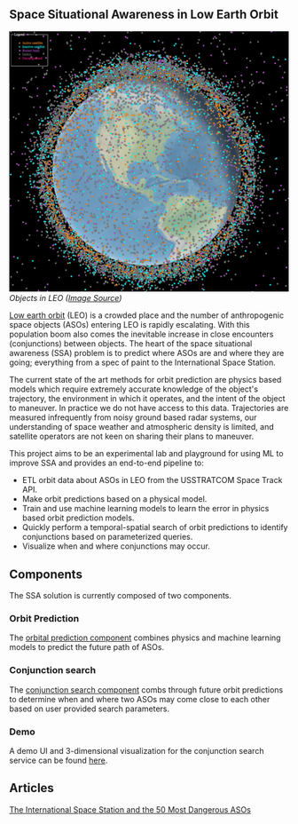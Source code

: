 ## Space Situational Awareness in Low Earth Orbit
![ASOs in LEO](images/leo_objects.png)
*Objects in LEO ([Image Source](https://astriagraph.spacetech-ibm.com))*

[Low earth orbit](https://en.wikipedia.org/wiki/Low_Earth_orbit) (LEO) is a crowded place and the number of anthropogenic space objects (ASOs) entering LEO is rapidly escalating. With this population boom also comes the inevitable increase in close encounters (conjunctions) between objects. The heart of the space situational awareness (SSA) problem is to predict where ASOs are and where they are going; everything from a spec of paint to the International Space Station.

The current state of the art methods for orbit prediction are physics based models which require extremely accurate knowledge of the object's trajectory, the environment in which it operates, and the intent of the object to maneuver. In practice we do not have access to this data. Trajectories are measured infrequently from noisy ground based radar systems, our understanding of space weather and atmospheric density is limited, and satellite operators are not keen on sharing their plans to maneuver.

This project aims to be an experimental lab and playground for using ML to improve SSA and provides an end-to-end pipeline to:

-   ETL orbit data about ASOs in LEO from the USSTRATCOM Space Track API.
-   Make orbit predictions based on a physical model.
-   Train and use machine learning models to learn the error in physics based orbit prediction models.
-   Quickly perform a temporal-spatial search of orbit predictions to identify conjunctions based on parameterized queries.
-   Visualize when and where conjunctions may occur.

## Components

The SSA solution is currently composed of two components.


### Orbit Prediction

The [orbital prediction component](../orbit_prediction/README.md) combines physics and machine learning models to predict the future path of ASOs.


### Conjunction search

The [conjunction search component](../conjunction_search/README.md) combs through future orbit predictions to determine when and where two ASOs may come close to each other based on user provided search parameters.

### Demo

A demo UI and 3-dimensional visualization for the conjunction search service can be found [here](https://spaceorbits.net/).

## Articles
[The International Space Station and the 50 Most Dangerous ASOs](iss_top50.md)

